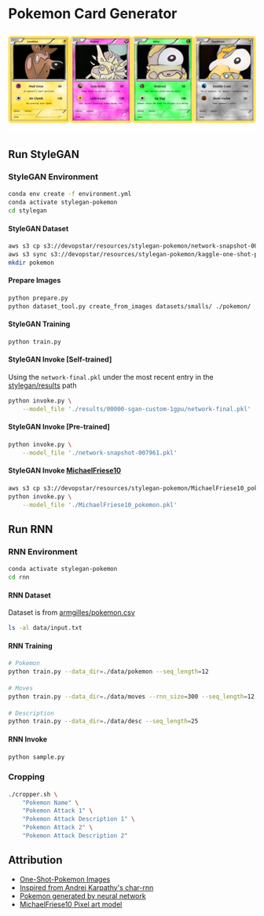 # Pokemon Card Generator

![Example](samples/pokemon.png)

## Run StyleGAN

### StyleGAN Environment

```bash
conda env create -f environment.yml
conda activate stylegan-pokemon
cd stylegan
```

#### StyleGAN Dataset

```bash
aws s3 cp s3://devopstar/resources/stylegan-pokemon/network-snapshot-007961.pkl network-snapshot-007961.pkl
aws s3 sync s3://devopstar/resources/stylegan-pokemon/kaggle-one-shot-pokemon kaggle-one-shot-pokemon
mkdir pokemon
```

#### Prepare Images

```bash
python prepare.py
python dataset_tool.py create_from_images datasets/smalls/ ./pokemon/
```

#### StyleGAN Training

```bash
python train.py
```

#### StyleGAN Invoke [Self-trained]

Using the `network-final.pkl` under the most recent entry in the [stylegan/results](stylegan/results) path

```bash
python invoke.py \
    --model_file './results/00000-sgan-custom-1gpu/network-final.pkl'
```

#### StyleGAN Invoke [Pre-trained]

```bash
python invoke.py \
    --model_file './network-snapshot-007961.pkl'
```

#### StyleGAN Invoke [MichaelFriese10](https://twitter.com/MichaelFriese10/status/1127614400750346240)

```bash
aws s3 cp s3://devopstar/resources/stylegan-pokemon/MichaelFriese10_pokemon.pkl MichaelFriese10_pokemon.pkl
python invoke.py \
    --model_file './MichaelFriese10_pokemon.pkl'
```

## Run RNN

### RNN Environment

```bash
conda activate stylegan-pokemon
cd rnn
```

#### RNN Dataset

Dataset is from [armgilles/pokemon.csv](https://gist.github.com/armgilles/194bcff35001e7eb53a2a8b441e8b2c6)

```bash
ls -al data/input.txt
```

#### RNN Training

```bash
# Pokemon
python train.py --data_dir=./data/pokemon --seq_length=12

# Moves
python train.py --data_dir=./data/moves --rnn_size=300 --seq_length=12

# Description
python train.py --data_dir=./data/desc --seq_length=25
```

#### RNN Invoke

```bash
python sample.py
```

### Cropping

```bash
./cropper.sh \
    "Pokemon Name" \
    "Pokemon Attack 1" \
    "Pokemon Attack Description 1" \
    "Pokemon Attack 2" \
    "Pokemon Attack Description 2"
```

## Attribution

* [One-Shot-Pokemon Images](https://www.kaggle.com/aaronyin/oneshotpokemon)
* [Inspired from Andrej Karpathy's char-rnn](https://github.com/karpathy/char-rnn)
* [Pokemon generated by neural network](https://aiweirdness.com/post/147834883707/pokemon-generated-by-neural-network)
* [MichaelFriese10 Pixel art model](https://twitter.com/MichaelFriese10/status/1127614400750346240)